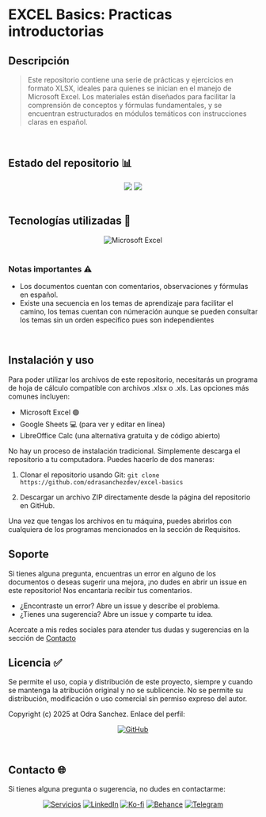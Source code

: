 # EXCEL Basics: Practicas introductorias

## Descripción
> Este repositorio contiene una serie de prácticas y ejercicios en formato XLSX, ideales para quienes se inician en el manejo de Microsoft Excel. Los materiales están diseñados para facilitar la comprensión de conceptos y fórmulas fundamentales, y se encuentran estructurados en módulos temáticos con instrucciones claras en español.
<br>

## Estado del repositorio 📊️
<div align="center" style="display: inline_block">
<img src="https://img.shields.io/badge/Coverage-0%25-7389A6?style=for-the-badge" />
<img src="https://img.shields.io/badge/Version-1.0-7389A6?style=for-the-badge" />
</div>
<br>

## Tecnologías utilizadas 🔨
<div align="center" style="display: inline_block">
<img alt="Microsoft Excel" src="https://img.shields.io/badge/Microsoft_Excel-217346?style=for-the-badge&logo=microsoft-excel&logoColor=white" />
</div>
<br>

### Notas importantes ⚠
  - Los documentos cuentan con comentarios, observaciones y fórmulas en español.
  - Existe una secuencia en los temas de aprendizaje para facilitar el camino, los temas cuentan con númeración aunque se pueden consultar los temas sin un orden especifico pues son independientes
<br>

## Instalación y uso
Para poder utilizar los archivos de este repositorio, necesitarás un programa de hoja de cálculo compatible con archivos .xlsx o .xls. Las opciones más comunes incluyen:
  * Microsoft Excel 🟢
  * Google Sheets 💻 (para ver y editar en línea)
  * LibreOffice Calc (una alternativa gratuita y de código abierto)

No hay un proceso de instalación tradicional. Simplemente descarga el repositorio a tu computadora. Puedes hacerlo de dos maneras:

1. Clonar el repositorio usando Git:
`git clone https://github.com/odrasanchezdev/excel-basics`

2. Descargar un archivo ZIP directamente desde la página del repositorio en GitHub.

Una vez que tengas los archivos en tu máquina, puedes abrirlos con cualquiera de los programas mencionados en la sección de Requisitos.


## Soporte
Si tienes alguna pregunta, encuentras un error en alguno de los documentos o deseas sugerir una mejora, ¡no dudes en abrir un issue en este repositorio! Nos encantaría recibir tus comentarios.

* ¿Encontraste un error? Abre un issue y describe el problema.
* ¿Tienes una sugerencia? Abre un issue y comparte tu idea.

Acercate a mis redes sociales para atender tus dudas y sugerencias en la sección de [Contacto](#contacto-)
<br>

## Licencia ✅
Se permite el uso, copia y distribución de este proyecto, siempre y cuando se mantenga la atribución original y no se sublicencie. No se permite su distribución, modificación o uso comercial sin permiso expreso del autor.

Copyright (c) 2025 at Odra Sanchez. Enlace del perfil:
<div align="center" style="display: inline_block">
  
<a href="https://github.com/odrasanchezdev">![GitHub](https://img.shields.io/badge/GitHub-100000?style=for-the-badge&logo=github&logoColor=white)</a>
</div>
<br>

## Contacto 🌐
Si tienes alguna pregunta o sugerencia, no dudes en contactarme:
<div align="center" style="display: inline_block;">
  
 <a href="https://odrasanchezdev.super.site/">![Servicios](https://img.shields.io/badge/servicios-071739?style=for-the-badge)</a>
 <a href="https://www.linkedin.com/in/odrasanchez/">![LinkedIn](https://img.shields.io/badge/-LinkedIn-004e89?style=for-the-badge)</a>
 <a href="https://ko-fi.com/odrasanchez">![Ko-fi](https://img.shields.io/badge/-Ko--fi-F16061?style=for-the-badge)</a>
 <a href="https://www.behance.net/odrasanchezdev">![Behance](https://img.shields.io/badge/-B&emacr;hance-1982c4?style=for-the-badge)</a>
 <a href="https://t.me/odrasanchezdev">![Telegram](https://img.shields.io/badge/-Telegram-219ebc?style=for-the-badge)</a>
 
</div>
